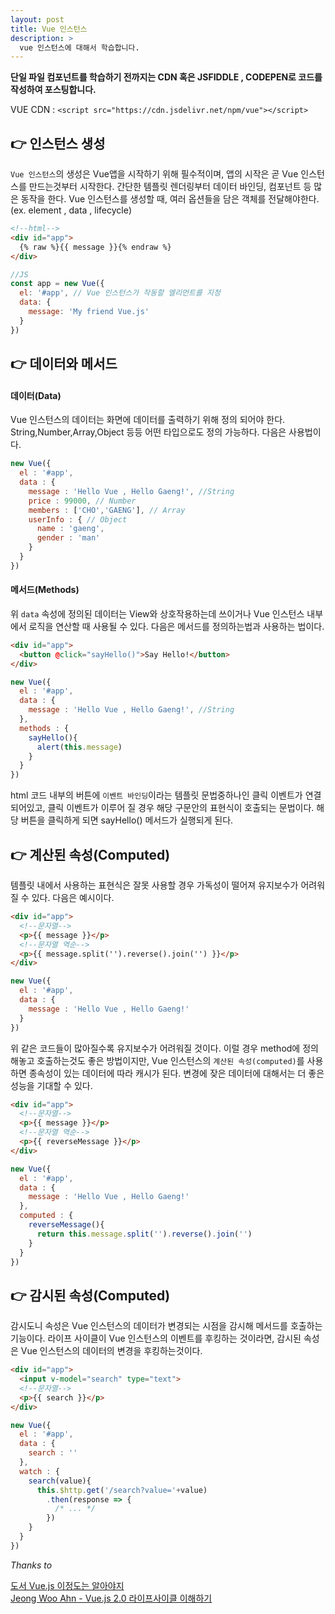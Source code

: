 ```yaml
---
layout: post
title: Vue 인스턴스
description: >
  vue 인스턴스에 대해서 학습합니다.
---
```


**단일 파일 컴포넌트를 학습하기 전까지는 CDN 혹은 JSFIDDLE , CODEPEN로 코드를 작성하여 포스팅합니다.**

VUE CDN  : `<script src="https://cdn.jsdelivr.net/npm/vue"></script>`



## 👉 인스턴스 생성

`Vue 인스턴스`의 생성은 Vue앱을 시작하기 위해 필수적이며,
앱의 시작은 곧 Vue 인스턴스를 만드는것부터 시작한다. 간단한 템플릿 렌더링부터 데이터 바인딩, 
컴포넌트 등 많은 동작을 한다.
Vue 인스턴스를 생성할 때, 여러 옵션들을 담은 객체를 전달해야한다.
(ex. element , data , lifecycle)


```html
<!--html-->
<div id="app">
  {% raw %}{{ message }}{% endraw %}
</div>
```

```js
//JS
const app = new Vue({
  el: '#app', // Vue 인스턴스가 작동할 엘리먼트를 지정
  data: {
    message: 'My friend Vue.js'
  }
})
```

## 👉 데이터와 메서드

#### 데이터(Data)
Vue 인스턴스의 데이터는 화면에 데이터를 출력하기 위해 정의 되어야 한다.
String,Number,Array,Object 등등 어떤 타입으로도 정의 가능하다.
다음은 사용법이다.

```js
new Vue({
  el : '#app',
  data : {
    message : 'Hello Vue , Hello Gaeng!', //String
    price : 99000, // Number
    members : ['CHO','GAENG'], // Array
    userInfo : { // Object
      name : 'gaeng',
      gender : 'man'
    }
  }
})
```

#### 메서드(Methods)

위 `data` 속성에 정의된 데이터는 View와 상호작용하는데 쓰이거나 Vue 인스턴스 내부에서 로직을 연산할 때
사용될 수 있다. 다음은 메서드를 정의하는법과 사용하는 법이다.

```html
<div id="app">
  <button @click="sayHello()">Say Hello!</button>
</div>
```

```js
new Vue({
  el : '#app',
  data : {
    message : 'Hello Vue , Hello Gaeng!', //String
  },
  methods : {
    sayHello(){
      alert(this.message)
    }
  }
})
```

html 코드 내부의 버튼에 `이벤트 바인딩`이라는 템플릿 문법중하나인 클릭 이벤트가 연결 되어있고,
클릭 이벤트가 이루어 질 경우 해당 구문안의 표현식이 호출되는 문법이다.
해당 버튼을 클릭하게 되면 sayHello() 메서드가 실행되게 된다.


## 👉 계산된 속성(Computed)

템플릿 내에서 사용하는 표현식은 잘못 사용할 경우 가독성이 떨어져 유지보수가 어려워 질 수 있다.
다음은 예시이다.

```html
<div id="app">
  <!--문자열-->
  <p>{{ message }}</p>
  <!--문자열 역순-->
  <p>{{ message.split('').reverse().join('') }}</p>
</div>
```

```js
new Vue({
  el : '#app',
  data : {
    message : 'Hello Vue , Hello Gaeng!' 
  }
})
```

위 같은 코드들이 많아질수록 유지보수가 어려워질 것이다.
이럴 경우 method에 정의 해놓고 호출하는것도 좋은 방법이지만,
Vue 인스턴스의 `계산된 속성(computed)`를 사용하면 종속성이 있는 데이터에 따라 캐시가 된다. 
변경에 잦은 데이터에 대해서는 더 좋은 성능을 기대할 수 있다.

```html
<div id="app">
  <!--문자열-->
  <p>{{ message }}</p>
  <!--문자열 역순-->
  <p>{{ reverseMessage }}</p>
</div>
```

```js
new Vue({
  el : '#app',
  data : {
    message : 'Hello Vue , Hello Gaeng!'
  },
  computed : {
    reverseMessage(){
      return this.message.split('').reverse().join('')
    }
  }
})
```

## 👉 감시된 속성(Computed)

감시도니 속성은 Vue 인스턴스의 데이터가 변경되는 시점을 감시해 메서드를 호출하는 기능이다.
라이프 사이클이 Vue 인스턴스의 이벤트를 후킹하는 것이라면, 감시된 속성은 Vue 인스턴스의 데이터의 변경을 후킹하는것이다.

```html
<div id="app">
  <input v-model="search" type="text">
  <!--문자열-->
  <p>{{ search }}</p>
</div>
```

```js
new Vue({
  el : '#app',
  data : {
    search : ''
  },
  watch : {
    search(value){
      this.$http.get('/search?value='+value)
        .then(response => {
          /* ... */
        })
    }
  }
})
```

*Thanks to*

[도서 Vue.js 이정도는 알아야지](http://www.yes24.com/Product/Goods/56894866)  
[Jeong Woo Ahn - Vue.js 2.0 라이프사이클 이해하기](https://medium.com/witinweb/vue-js-%EB%9D%BC%EC%9D%B4%ED%94%84%EC%82%AC%EC%9D%B4%ED%81%B4-%EC%9D%B4%ED%95%B4%ED%95%98%EA%B8%B0-7780cdd97dd4)  

